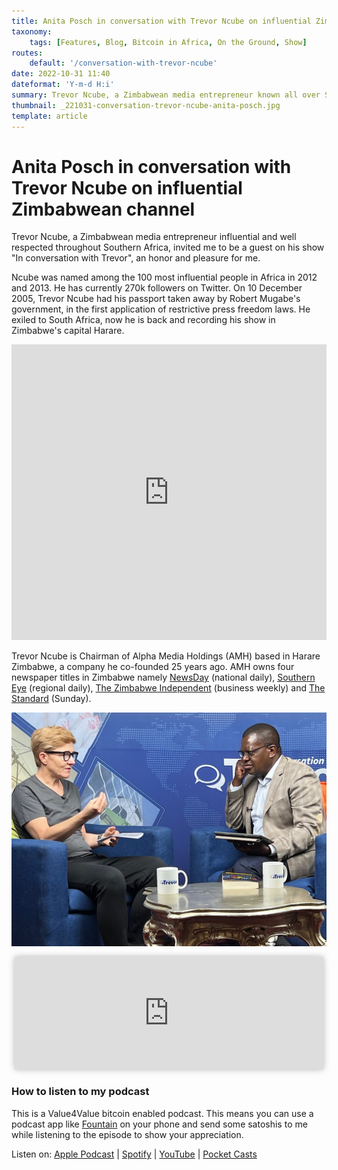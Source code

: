 ```yaml
---
title: Anita Posch in conversation with Trevor Ncube on influential Zimbabwean channel
taxonomy:
    tags: [Features, Blog, Bitcoin in Africa, On the Ground, Show]
routes:
    default: '/conversation-with-trevor-ncube'
date: 2022-10-31 11:40
dateformat: 'Y-m-d H:i'
summary: Trevor Ncube, a Zimbabwean media entrepreneur known all over Southern Africa, invited me to be a guest on his show \"In Conversation with Trevor\" to discuss Bitcoin.
thumbnail: _221031-conversation-trevor-ncube-anita-posch.jpg
template: article
---
```


# Anita Posch in conversation with Trevor Ncube on influential Zimbabwean channel

Trevor Ncube, a Zimbabwean media entrepreneur influential and well respected throughout Southern Africa, invited me to be a guest on his show "In conversation with Trevor", an honor and pleasure for me.

Ncube was named among the 100 most influential people in Africa in 2012 and 2013. He has currently 270k followers on Twitter. On 10 December 2005, Trevor Ncube had his passport taken away by Robert Mugabe's government, in the first application of restrictive press freedom laws. He exiled to South Africa, now he is back and recording his show in Zimbabwe's capital Harare.

<iframe width="100%" height="473" src="https://www.youtube.com/embed/Isrhajmf9cc" title="YouTube video player" frameborder="0" allow="accelerometer; autoplay; clipboard-write; encrypted-media; gyroscope; picture-in-picture" allowfullscreen></iframe>

Trevor Ncube is Chairman of Alpha Media Holdings (AMH) based in Harare Zimbabwe, a company he co-founded 25 years ago. AMH owns four newspaper titles in Zimbabwe namely [NewsDay](https://www.newsday.co.zw/) (national daily), [Southern Eye](https://www.southerneye.co.zw/) (regional daily), [The Zimbabwe Independent](http://theindependent.co.zw/) (business weekly) and [The Standard](https://thestandard.newsday.co.zw/) (Sunday).

![](_221031-conversation-trevor-ncube-anita-posch.jpg)

<iframe src="https://www.vodio.fr/frameplay.php?idref=25734&urlref=1" style="border: 0px none; box-shadow: rgba(0, 0, 0, 0.28) 0px 0px 10px; width: calc(100% - 10px); height: 180px; margin-left: 5px; padding: 0;" scrolling="no"></iframe>

### How to listen to my podcast

This is a Value4Value bitcoin enabled podcast. This means you can use a podcast app like [Fountain](https://fountain.fm) on your phone and send some satoshis to me while listening to the episode to show your appreciation. 

Listen on: [Apple Podcast](https://podcasts.apple.com/at/podcast/bitcoin-co/id1432576313) | [Spotify](https://open.spotify.com/show/0EJu3cMWF0AMxeO8NMH71z) | [YouTube](https://www.youtube.com/playlist?list=PL2zepPkogWotoUrb4T2XjLHa3SGHT5IX-) | [Pocket Casts](https://pca.st/YYPf) 

